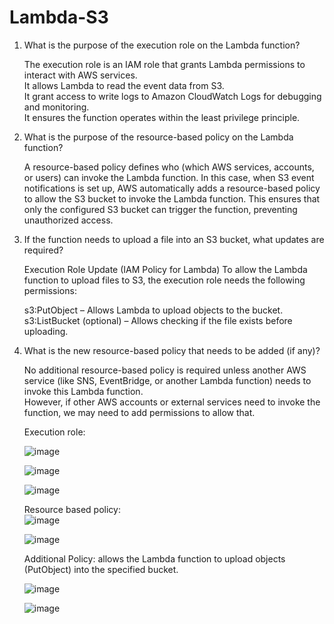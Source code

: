 # Lambda-S3
1. What is the purpose of the execution role on the Lambda function?
   
   The execution role is an IAM role that grants Lambda permissions to interact with AWS services.  
   It allows Lambda to read the event data from S3.  
   It grant access to write logs to Amazon CloudWatch Logs for debugging and monitoring.  
   It ensures the function operates within the least privilege principle.  

2. What is the purpose of the resource-based policy on the Lambda function?
   
   A resource-based policy defines who (which AWS services, accounts, or users) can invoke the Lambda function.
   In this case, when S3 event notifications is set up, AWS automatically adds a resource-based policy to allow the S3 bucket to invoke the Lambda function.
   This ensures that only the configured S3 bucket can trigger the function, preventing unauthorized access.

4. If the function needs to upload a file into an S3 bucket, what updates are required?
   
   Execution Role Update (IAM Policy for Lambda)
   To allow the Lambda function to upload files to S3, the execution role needs the following permissions:

   s3:PutObject – Allows Lambda to upload objects to the bucket.
   s3:ListBucket (optional) – Allows checking if the file exists before uploading.

5. What is the new resource-based policy that needs to be added (if any)?
   
   No additional resource-based policy is required unless another AWS service (like SNS, EventBridge, or another Lambda function) needs to invoke this Lambda function.  
   However, if other AWS accounts or external services need to invoke the function, we may need to add permissions to allow that.  


   Execution role:
   
   ![image](https://github.com/user-attachments/assets/b367774b-26e3-4af7-b492-0c6598275468)  

   ![image](https://github.com/user-attachments/assets/acceace5-426d-4b68-898a-113e6c67ef0a)

   ![image](https://github.com/user-attachments/assets/4603e04e-397d-498e-b0e7-51bba8e59eae)

   Resource based policy:  
   ![image](https://github.com/user-attachments/assets/48797b43-aea8-41bd-a73d-2a25869f5c88)  

   ![image](https://github.com/user-attachments/assets/a4c35593-8f2b-4db0-91ff-801383b6d48b)

   Additional Policy: allows the Lambda function to upload objects (PutObject) into the specified bucket.
   
   ![image](https://github.com/user-attachments/assets/73c726c1-bcb2-44a7-a244-cdf1c3962f03)

   ![image](https://github.com/user-attachments/assets/12841896-1666-4090-90b4-d90ac0226aab)
   







